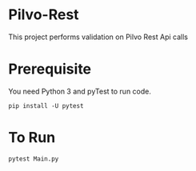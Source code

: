 # Pilvo-Rest
This project performs validation on Pilvo Rest Api calls

# Prerequisite
You need Python 3 and pyTest to run code.
```
pip install -U pytest
```

# To Run
```
pytest Main.py
```
